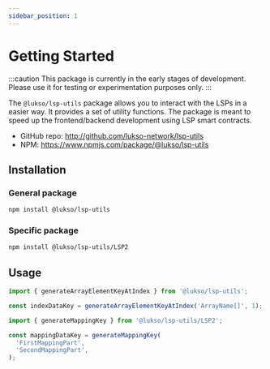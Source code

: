 ```yaml
---
sidebar_position: 1
---
```


# Getting Started

:::caution
This package is currently in the early stages of development. Please use it for testing or experimentation purposes only.
:::

The `@lukso/lsp-utils` package allows you to interact with the LSPs in a easier way. It provides a set of utility functions. The package is meant to speed up the frontend/backend development using LSP smart contracts.

- GitHub repo: http://github.com/lukso-network/lsp-utils
- NPM: https://www.npmjs.com/package/@lukso/lsp-utils

## Installation

### General package

```bash
npm install @lukso/lsp-utils
```

### Specific package

```bash
npm install @lukso/lsp-utils/LSP2
```

## Usage

```ts
import { generateArrayElementKeyAtIndex } from '@lukso/lsp-utils';

const indexDataKey = generateArrayElementKeyAtIndex('ArrayName[]', 1);
```

```ts
import { generateMappingKey } from '@lukso/lsp-utils/LSP2';

const mappingDataKey = generateMappingKey(
  'FirstMappingPart',
  'SecondMappingPart',
);
```
